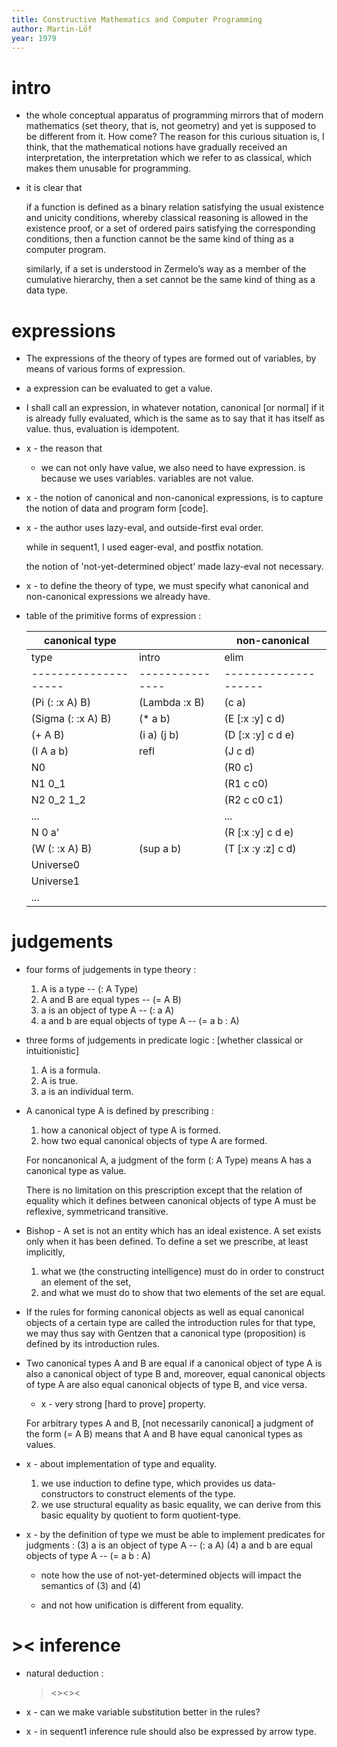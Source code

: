 ```yaml
---
title: Constructive Mathematics and Computer Programming
author: Martin-Löf
year: 1979
---
```


# intro

- the whole conceptual apparatus of programming
  mirrors that of modern mathematics
  (set theory, that is, not geometry)
  and yet is supposed to be different from it.
  How come?
  The reason for this curious situation is, I think,
  that the mathematical notions have
  gradually received an interpretation,
  the interpretation which we refer to as classical,
  which makes them unusable for programming.

- it is clear that

  if a function is defined as a binary relation
  satisfying the usual existence and unicity conditions,
  whereby classical reasoning is allowed in the existence proof,
  or a set of ordered pairs
  satisfying the corresponding conditions,
  then a function cannot be the same kind of thing
  as a computer program.

  similarly,
  if a set is understood in Zermelo’s way
  as a member of the cumulative hierarchy,
  then a set cannot be the same kind of thing as a data type.

# expressions

- The expressions of the theory of types
  are formed out of variables,
  by means of various forms of expression.

- a expression can be evaluated to get a value.

- I shall call an expression, in whatever notation,
  canonical [or normal]
  if it is already fully evaluated,
  which is the same as to say that
  it has itself as value.
  thus, evaluation is idempotent.

- x -
  the reason that
  - we can not only have value,
    we also need to have expression.
  is because we uses variables.
  variables are not value.

- x -
  the notion of canonical and non-canonical expressions,
  is to capture
  the notion of data and program form [code].

- x -
  the author uses lazy-eval,
  and outside-first eval order.

  while in sequent1,
  I used eager-eval,
  and postfix notation.

  the notion of 'not-yet-determined object'
  made lazy-eval not necessary.

- x -
  to define the theory of type,
  we must specify
  what canonical and non-canonical expressions
  we already have.

- table of the primitive forms of expression :

  | canonical type     |               | non-canonical      |
  |--------------------|---------------|--------------------|
  | type               | intro         | elim               |
  |--------------------|---------------|--------------------|
  | (Pi (: :x A) B)    | (Lambda :x B) | (c a)              |
  | (Sigma (: :x A) B) | (* a b)       | (E [:x :y] c d)    |
  | (+ A B)            | (i a) (j b)   | (D [:x :y] c d e)  |
  | (I A a b)          | refl          | (J c d)            |
  | N0                 |               | (R0 c)             |
  | N1 0_1             |               | (R1 c c0)          |
  | N2 0_2 1_2         |               | (R2 c c0 c1)       |
  | ...                |               | ...                |
  | N 0 a'             |               | (R [:x :y] c d e)  |
  | (W (: :x A) B)     | (sup a b)     | (T [:x :y :z] c d) |
  | Universe0          |               |                    |
  | Universe1          |               |                    |
  | ...                |               |                    |

# judgements

- four forms of judgements in type theory :
  1. A is a type -- (: A Type)
  2. A and B are equal types -- (= A B)
  3. a is an object of type A -- (: a A)
  4. a and b are equal objects of type A -- (= a b : A)

- three forms of judgements in predicate logic :
  [whether classical or intuitionistic]
  1. A is a formula.
  2. A is true.
  3. a is an individual term.

- A canonical type A is defined by prescribing :
  1. how a canonical object of type A is formed.
  2. how two equal canonical objects of type A are formed.

  For noncanonical A,
  a judgment of the form (: A Type)
  means A has a canonical type as value.

  There is no limitation on this prescription
  except that the relation of equality
  which it defines between canonical objects of type A
  must be reflexive, symmetricand transitive.

- Bishop -
  A set is not an entity which has an ideal existence.
  A set exists only when it has been defined.
  To define a set we prescribe, at least implicitly,
  1. what we (the constructing intelligence) must do
     in order to construct an element of the set,
  2. and what we must do to show that
     two elements of the set are equal.

- If the rules for forming canonical objects
  as well as equal canonical objects of a certain type
  are called the introduction rules for that type,
  we may thus say with Gentzen that
  a canonical type (proposition)
  is defined by its introduction rules.

- Two canonical types A and B are equal
  if a canonical object of type A
  is also a canonical object of type B
  and, moreover, equal canonical objects of type A
  are also equal canonical objects of type B,
  and vice versa.

  - x -
    very strong [hard to prove] property.

  For arbitrary types A and B,
  [not necessarily canonical]
  a judgment of the form (= A B) means that
  A and B have equal canonical types as values.

- x -
  about implementation of type and equality.
  1. we use induction to define type,
     which provides us data-constructors
     to construct elements of the type.
  2. we use structural equality as basic equality,
     we can derive from this basic equality by quotient
     to form quotient-type.

- x -
  by the definition of type
  we must be able to implement predicates for judgments :
  (3) a is an object of type A -- (: a A)
  (4) a and b are equal objects of type A -- (= a b : A)

  - note how the use of not-yet-determined objects
    will impact the semantics of (3) and (4)

  - and not how unification is different from equality.

# >< inference

- natural deduction :
  ><><><

- x -
  can we make variable substitution better in the rules?

- x -
  in sequent1
  inference rule should also be expressed by arrow type.
